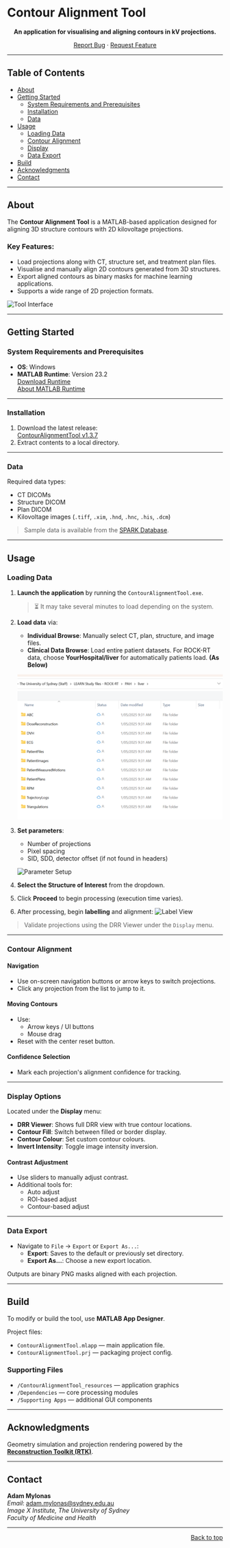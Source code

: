 # Contour Alignment Tool

<div align="center">

**An application for visualising and aligning contours in kV projections.**

[Report Bug](https://github.com/Image-X-Institute/contour-alignment-tool/issues) · [Request Feature](https://github.com/Image-X-Institute/contour-alignment-tool/issues)

</div>

---

## Table of Contents

- [About](#about)
- [Getting Started](#getting-started)
  - [System Requirements and Prerequisites](#system-requirements-and-prerequisites)
  - [Installation](#installation)
  - [Data](#data)
- [Usage](#usage)
  - [Loading Data](#loading-data)
  - [Contour Alignment](#contour-alignment)
  - [Display](#display)
  - [Data Export](#data-export)
- [Build](#build)
- [Acknowledgments](#acknowledgments)
- [Contact](#contact)

---

## About

The **Contour Alignment Tool** is a MATLAB-based application designed for aligning 3D structure contours with 2D kilovoltage projections.

### Key Features:
- Load projections along with CT, structure set, and treatment plan files.
- Visualise and manually align 2D contours generated from 3D structures.
- Export aligned contours as binary masks for machine learning applications.
- Supports a wide range of 2D projection formats.

![Tool Interface](https://github.com/Image-X-Institute/contour-alignment-tool/assets/63682590/c008bb15-f33d-45a2-8128-b81f123d3a53)

---

## Getting Started

### System Requirements and Prerequisites

- **OS**: Windows
- **MATLAB Runtime**: Version 23.2  
  [Download Runtime](https://ssd.mathworks.com/supportfiles/downloads/R2023b/Release/10/deployment_files/installer/complete/win64/MATLAB_Runtime_R2023b_Update_10_win64.zip)  
  [About MATLAB Runtime](https://au.mathworks.com/products/compiler/matlab-runtime.html)

---

### Installation

1. Download the latest release:  
   [ContourAlignmentTool v1.3.7](https://github.com/Image-X-Institute/contour-alignment-tool/releases/download/v1.3.7/ContourAlignmentTool.v1.3.7.zip)
2. Extract contents to a local directory.

---

### Data

Required data types:
- CT DICOMs
- Structure DICOM
- Plan DICOM
- Kilovoltage images (`.tiff`, `.xim`, `.hnd`, `.hnc`, `.his`, `.dcm`)

> Sample data is available from the [SPARK Database](https://ses.library.usyd.edu.au/handle/2123/31090).

---

## Usage

### Loading Data

1. **Launch the application** by running the `ContourAlignmentTool.exe`.  
   > ⏳ It may take several minutes to load depending on the system.

2. **Load data** via:
   - **Individual Browse**: Manually select CT, plan, structure, and image files.
   - **Clinical Data Browse**: Load entire patient datasets. For ROCK-RT data, choose **YourHospital/liver** for automatically patients load. **(As Below)**

   ![Data Loading](ContourAlignmentTool_resources/instruction-PatientPlanLoad.png)

3. **Set parameters**:
   - Number of projections
   - Pixel spacing
   - SID, SDD, detector offset (if not found in headers)

   ![Parameter Setup](https://github.com/Image-X-Institute/contour-alignment-tool/assets/63682590/056855ba-4241-4db8-9f68-d51157f54e7f)

4. **Select the Structure of Interest** from the dropdown.

5. Click **Proceed** to begin processing (execution time varies).

6. After processing, begin **labelling** and alignment:
   ![Label View](https://github.com/Image-X-Institute/contour-alignment-tool/assets/63682590/c008bb15-f33d-45a2-8128-b81f123d3a53)

> Validate projections using the DRR Viewer under the `Display` menu.

---

### Contour Alignment

#### Navigation

- Use on-screen navigation buttons or arrow keys to switch projections.
- Click any projection from the list to jump to it.

#### Moving Contours

- Use:
  - Arrow keys / UI buttons
  - Mouse drag
- Reset with the center reset button.

#### Confidence Selection

- Mark each projection's alignment confidence for tracking.

---

### Display Options

Located under the **Display** menu:

- **DRR Viewer**: Shows full DRR view with true contour locations.
- **Contour Fill**: Switch between filled or border display.
- **Contour Colour**: Set custom contour colours.
- **Invert Intensity**: Toggle image intensity inversion.

#### Contrast Adjustment

- Use sliders to manually adjust contrast.
- Additional tools for:
  - Auto adjust
  - ROI-based adjust
  - Contour-based adjust

---

### Data Export

- Navigate to `File` → `Export` or `Export As...`:
  - **Export**: Saves to the default or previously set directory.
  - **Export As...**: Choose a new export location.

Outputs are binary PNG masks aligned with each projection.

---

## Build

To modify or build the tool, use **MATLAB App Designer**.

Project files:
- `ContourAlignmentTool.mlapp` — main application file.
- `ContourAlignmentTool.prj` — packaging project config.

### Supporting Files

- `/ContourAlignmentTool_resources` — application graphics
- `/Dependencies` — core processing modules
- `/Supporting Apps` — additional GUI components

---

## Acknowledgments

Geometry simulation and projection rendering powered by the  
[**Reconstruction Toolkit (RTK)**](https://www.openrtk.org/).

---

## Contact

**Adam Mylonas**  
_Email_: [adam.mylonas@sydney.edu.au](mailto:adam.mylonas@sydney.edu.au)  
_Image X Institute, The University of Sydney_  
_Faculty of Medicine and Health_

---

<p align="right"><a href="#top">Back to top</a></p>
